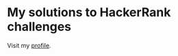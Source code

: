 # My solutions to HackerRank challenges
Visit my [profile](https://www.hackerrank.com/AnselmC?hr_r=1).
